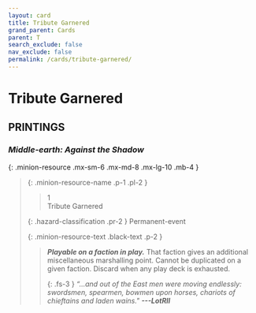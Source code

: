 ```yaml
---
layout: card
title: Tribute Garnered
grand_parent: Cards
parent: T
search_exclude: false
nav_exclude: false
permalink: /cards/tribute-garnered/
---
```


# Tribute Garnered


## PRINTINGS


### _Middle-earth: Against the Shadow_

{: .minion-resource .mx-sm-6 .mx-md-8 .mx-lg-10 .mb-4 }
> {: .minion-resource-name .p-1 .pl-2 }
> > <div class="hazard-mp">1</div>
> > <div class="card-name">Tribute Garnered</div>
>
> {: .hazard-classification .pr-2 }
> Permanent-event
>
> {: .minion-resource-text .black-text .p-2 }
> > ***Playable on a faction in play.*** That faction gives an additional miscellaneous marshalling point. Cannot be duplicated on a given faction. Discard when any play deck is exhausted. 
> > 
> > {: .fs-3 } 
> > _“...and out of the East men were moving endlessly: swordsmen, spearmen, bowmen upon horses, chariots of chieftains and laden wains."_ ***---&#65279;LotRII*** 
> 

